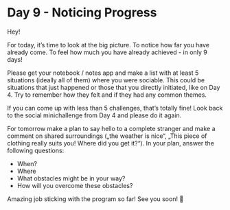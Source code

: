 # Day 9 - Noticing Progress

Hey!

For today, it’s time to look at the big picture. To notice how far you have already come. To feel how
much you have already achieved - in only 9 days!

Please get your notebook / notes app and make a list with at least 5 situations (ideally all of them)
where you were sociable. This could be situations that just happened or those that you directly
initiated, like on Day 4. Try to remember how they felt and if they had any common themes.

If you can come up with less than 5 challenges, that’s totally fine! Look back to the social minichallenge from Day 4 and please do it again.

For tomorrow make a plan to say hello to a complete stranger and make a comment on shared
surroundings („the weather is nice“, „This piece of clothing really suits you! Where did you get it?“).
In your plan, answer the following questions:

- When?
- Where
- What obstacles might be in your way?
- How will you overcome these obstacles?

Amazing job sticking with the program so far! See you soon! 💚
